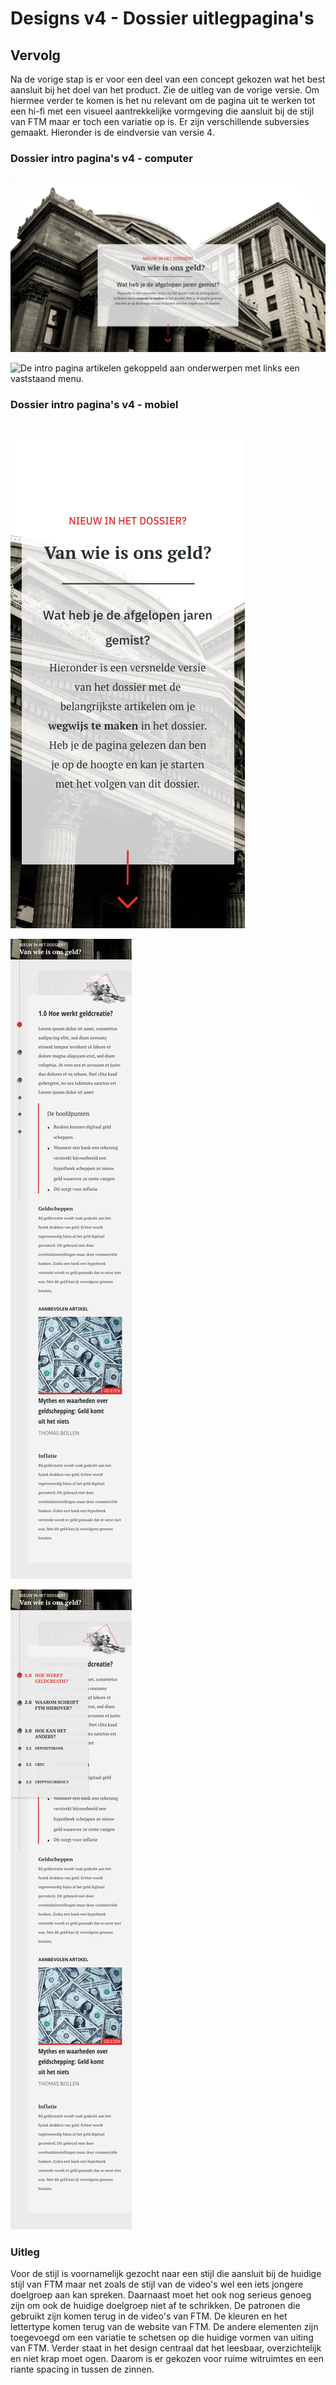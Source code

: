 # Designs v4 - Dossier uitlegpagina's

## Vervolg

Na de vorige stap is er voor een deel van een concept gekozen wat het best aansluit bij het doel van het product. Zie de uitleg van de vorige versie. Om hiermee verder te komen is het nu relevant om de pagina uit te werken tot een hi-fi met een visueel aantrekkelijke vormgeving die aansluit bij de stijl van FTM maar er toch een variatie op is. Er zijn verschillende subversies gemaakt. Hieronder is de eindversie van versie 4.

### Dossier intro pagina's v4 - computer

![Pagina die uitleg geeft over de intro pagina die hierop volgt](<../../../.gitbook/assets/Dossier intro - start - v4.png>)



![De intro pagina artikelen gekoppeld aan onderwerpen met links een vaststaand menu. ](<../../../.gitbook/assets/Dossier intro - inhoud - v4.png>)



### Dossier intro pagina's v4 - mobiel

![De pagina met uitleg alleen dan op mobiel](<../../../.gitbook/assets/Dossier intro - start - iPhone X.png>)



![Een opzet van de intro pagina voor mobiel](<../../../.gitbook/assets/Dossier intro - inhoud - iPhone X - 1.png>)



![Opzet voor de intro pagina voor mobiel met opengeklapt menu ](<../../../.gitbook/assets/Dossier intro - inhoud - iPhone X - 2.png>)

### Uitleg

Voor de stijl is voornamelijk gezocht naar een stijl die aansluit bij de huidige stijl van FTM maar net zoals de stijl van de video's wel een iets jongere doelgroep aan kan spreken. Daarnaast moet het ook nog serieus genoeg zijn om ook de huidige doelgroep niet af te schrikken. De patronen die gebruikt zijn komen terug in de video's van FTM. De kleuren en het lettertype komen terug van de website van FTM. De andere elementen zijn toegevoegd om een variatie te schetsen op die huidige vormen van uiting van FTM. Verder staat in het design centraal dat het leesbaar, overzichtelijk en niet krap moet ogen. Daarom is er gekozen voor ruime witruimtes en een riante spacing in tussen de zinnen.
